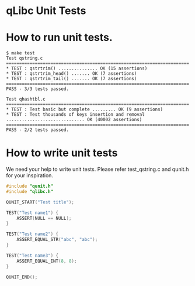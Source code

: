 qLibc Unit Tests
================

# How to run unit tests.

```
$ make test
Test qstring.c
======================================================================
* TEST : qstrtrim() ............... OK (15 assertions)
* TEST : qstrtrim_head() ....... OK (7 assertions)
* TEST : qstrtrim_tail() ....... OK (7 assertions)
======================================================================
PASS - 3/3 tests passed.

Test qhashtbl.c
======================================================================
* TEST : Test basic but complete ......... OK (9 assertions)
* TEST : Test thousands of keys insertion and removal .............................. OK (40002 assertions)
======================================================================
PASS - 2/2 tests passed.
```

# How to write unit tests

We need your help to write unit tests. Please refer test_qstring.c and qunit.h for your inspiration.

```C
#include "qunit.h"
#include "qlibc.h"

QUNIT_START("Test title");

TEST("Test name1") {
    ASSERT(NULL == NULL);
}

TEST("Test name2") {
    ASSERT_EQUAL_STR("abc", "abc");
}

TEST("Test name3") {
    ASSERT_EQUAL_INT(8, 8);
}

QUNIT_END();
```

